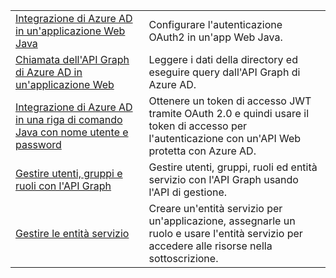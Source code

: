 |  |  |
|---------|---------|
| [Integrazione di Azure AD in un'applicazione Web Java][1] | Configurare l'autenticazione OAuth2 in un'app Web Java.
| [Chiamata dell'API Graph di Azure AD in un'applicazione Web][2] | Leggere i dati della directory ed eseguire query dall'API Graph di Azure AD. |
| [Integrazione di Azure AD in una riga di comando Java con nome utente e password][3] | Ottenere un token di accesso JWT tramite OAuth 2.0 e quindi usare il token di accesso per l'autenticazione con un'API Web protetta con Azure AD. |
| [Gestire utenti, gruppi e ruoli con l'API Graph][4] | Gestire utenti, gruppi, ruoli ed entità servizio con l'API Graph usando l'API di gestione. 
| [Gestire le entità servizio][5] | Creare un'entità servizio per un'applicazione, assegnarle un ruolo e usare l'entità servizio per accedere alle risorse nella sottoscrizione. | 

[1]: https://azure.microsoft.com/resources/samples/active-directory-java-webapp-openidconnect/
[2]: https://azure.microsoft.com/resources/samples/active-directory-java-graphapi-web/
[3]: https://azure.microsoft.com/resources/samples/active-directory-java-native-headless/
[4]: https://azure.microsoft.com/resources/samples/aad-java-browse-graph-and-manage-roles/
[5]: https://azure.microsoft.com/resources/samples/aad-java-manage-service-principals/